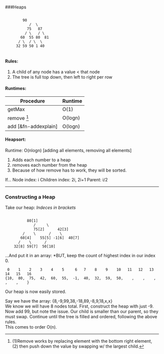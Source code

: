 ###Heaps


```

		90
	       /  \
	      75   87
	     / \   / \
	   60  55 80  81
 	  / \  / \  \  
	 32 59 50 1 40


```

#### Rules:
1. A child of any node has a value < that node
2. The tree is full top down, then left to right per row

#### Runtimes:

| Procedure			 | Runtime	 |
|--------------------------------|---------------|
| getMax			 | O(1)		 |
| remove [^fn-removexplain]	 | O(logn)	 |
| add [&fn-addexplain]	 	 | O(logn)	 |


[^fn-removexplain]: (1)Remove works by replacing element with the bottom right element, (2) then push down the value by swapping w/ the largest child.
[^fn-addexplain]: (1) Place item in at bottom right, then (2) push up the value until the parent is larger.


#### Heapsort:
Runtime: O(nlogn) [adding all elements, removing all elements]
1. Adds each number to a heap
2. removes each number from the heap
3. Because of how remove has to work, they will be sorted.
  
  
If...
Node index: i
Children index: 2i, 2i+1
Parent: i/2


----------------------------


### Constructing a Heap

Take our heap: *Indeces in brackets*
```

		  80[1]
	      	 /     \
             75[2]      42[3]
	    /    \      /    \
       60[4]    55[5] -1[6]  40[7]
      /    \      /
    32[8] 59[7]  50[10]

```

...And put it in an array: *BUT, keep the count of highest index in our index 0.
```
 0    1    2    3    4    5     6   7    8    9    10   11   12   13   14   15   16
{10,  80,  75,  42,  60,  55,  -1,  40,  32,  59,  50,    ,    ,    ,    ,    ,    }
```

Our heap is now easily stored.



Say we have the array: {8,-9,99,38,-18,89,-8,9,18,x,x}  
We know we will have 8 nodes total.
First, construct the heap with just -9. Now add 99, but note the issue. Our child is smaller than our parent, so they must swap. Continue until the tree is filled and ordered, following the above rules.  
This comes to order O(n).
